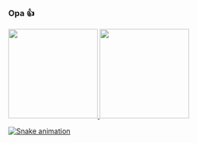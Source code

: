 ### Opa 👍

<div>
<a href="https://github.com/Dieguito-py">
  <img height="180em" src="https://github-readme-stats.vercel.app/api?username=Dieguito-py&show_icons=true&theme=dark&include_all_commits=true&count_private=true"/>
  <img height="180em" src="https://github-readme-stats.vercel.app/api/top-langs/?username=Dieguito-py&layout=compact&langs_count=7&theme=dark"/>
</div>


![Snake animation](https://github.com/seu-usuário-aqui/seu-usuário-aqui/blob/output/github-contribution-grid-snake.svg)
